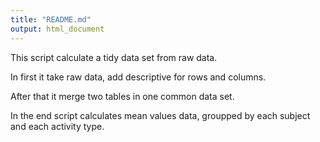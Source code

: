 ```yaml
---
title: "README.md"
output: html_document
---
```


This script calculate a tidy data set from raw data.

In first it take raw data, add descriptive for rows and columns. 

After that it merge two tables in one common data set.

In the end script calculates mean values data, groupped by each subject and each activity type.


